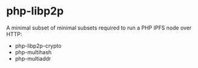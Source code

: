 # php-libp2p

A minimal subset of minimal subsets required to run a PHP IPFS node over HTTP:

- php-libp2p-crypto
- php-multihash
- php-multiaddr
